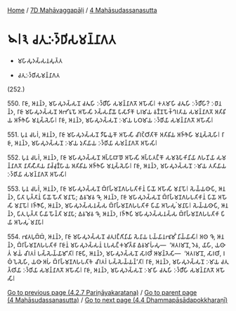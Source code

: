 
[Home](/) / [7D Mahāvaggapāḷi](...md) / [4 Mahāsudassanasutta](../7D/4.md)

# 𑁪𑁇𑁩 𑀘𑀢𑀼𑀇𑀤𑁆𑀥𑀺𑀲𑀫𑀦𑁆𑀦𑀸𑀕𑀢

* 𑀫𑀳𑀸𑀲𑀼𑀤𑀲𑁆𑀲𑀦𑀲𑀼𑀢𑁆𑀢

* 𑀘𑀢𑀼𑀇𑀤𑁆𑀥𑀺𑀲𑀫𑀦𑁆𑀦𑀸𑀕𑀢

(252.)

550\. 𑀭𑀸𑀚𑀸, 𑀆𑀦𑀦𑁆𑀤, 𑀫𑀳𑀸𑀲𑀼𑀤𑀲𑁆𑀲𑀦𑁄 𑀘𑀢𑀽𑀳𑀺 𑀇𑀤𑁆𑀥𑀻𑀳𑀺 𑀲𑀫𑀦𑁆𑀦𑀸𑀕𑀢𑁄 𑀅𑀳𑁄𑀲𑀺𑁇 𑀓𑀢𑀫𑀸𑀳𑀺 𑀘𑀢𑀽𑀳𑀺 𑀇𑀤𑁆𑀥𑀻𑀳𑀺? 𑀇𑀥𑀸𑀦𑀦𑁆𑀤, 𑀭𑀸𑀚𑀸 𑀫𑀳𑀸𑀲𑀼𑀤𑀲𑁆𑀲𑀦𑁄 𑀅𑀪𑀺𑀭𑀽𑀧𑁄 𑀅𑀳𑁄𑀲𑀺 𑀤𑀲𑁆𑀲𑀦𑀻𑀬𑁄 𑀧𑀸𑀲𑀸𑀤𑀺𑀓𑁄 𑀧𑀭𑀫𑀸𑀬 𑀯𑀡𑁆𑀡𑀧𑁄𑀓𑁆𑀔𑀭𑀢𑀸𑀬 𑀲𑀫𑀦𑁆𑀦𑀸𑀕𑀢𑁄 𑀅𑀢𑀺𑀯𑀺𑀬 𑀅𑀜𑁆𑀜𑁂𑀳𑀺 𑀫𑀦𑀼𑀲𑁆𑀲𑁂𑀳𑀺𑁇 𑀭𑀸𑀚𑀸, 𑀆𑀦𑀦𑁆𑀤, 𑀫𑀳𑀸𑀲𑀼𑀤𑀲𑁆𑀲𑀦𑁄 𑀇𑀫𑀸𑀬 𑀧𑀞𑀫𑀸𑀬 𑀇𑀤𑁆𑀥𑀺𑀬𑀸 𑀲𑀫𑀦𑁆𑀦𑀸𑀕𑀢𑁄 𑀅𑀳𑁄𑀲𑀺𑁇

551\. 𑀧𑀼𑀦 𑀘𑀧𑀭𑀁, 𑀆𑀦𑀦𑁆𑀤, 𑀭𑀸𑀚𑀸 𑀫𑀳𑀸𑀲𑀼𑀤𑀲𑁆𑀲𑀦𑁄 𑀤𑀻𑀖𑀸𑀬𑀼𑀓𑁄 𑀅𑀳𑁄𑀲𑀺 𑀘𑀺𑀭𑀝𑁆𑀞𑀺𑀢𑀺𑀓𑁄 𑀅𑀢𑀺𑀯𑀺𑀬 𑀅𑀜𑁆𑀜𑁂𑀳𑀺 𑀫𑀦𑀼𑀲𑁆𑀲𑁂𑀳𑀺𑁇 𑀭𑀸𑀚𑀸, 𑀆𑀦𑀦𑁆𑀤, 𑀫𑀳𑀸𑀲𑀼𑀤𑀲𑁆𑀲𑀦𑁄 𑀇𑀫𑀸𑀬 𑀤𑀼𑀢𑀺𑀬𑀸𑀬 𑀇𑀤𑁆𑀥𑀺𑀬𑀸 𑀲𑀫𑀦𑁆𑀦𑀸𑀕𑀢𑁄 𑀅𑀳𑁄𑀲𑀺𑁇

552\. 𑀧𑀼𑀦 𑀘𑀧𑀭𑀁, 𑀆𑀦𑀦𑁆𑀤, 𑀭𑀸𑀚𑀸 𑀫𑀳𑀸𑀲𑀼𑀤𑀲𑁆𑀲𑀦𑁄 𑀅𑀧𑁆𑀧𑀸𑀩𑀸𑀥𑁄 𑀅𑀳𑁄𑀲𑀺 𑀅𑀧𑁆𑀧𑀸𑀢𑀗𑁆𑀓𑁄 𑀲𑀫𑀯𑁂𑀧𑀸𑀓𑀺𑀦𑀺𑀬𑀸 𑀕𑀳𑀡𑀺𑀬𑀸 𑀲𑀫𑀦𑁆𑀦𑀸𑀕𑀢𑁄 𑀦𑀸𑀢𑀺𑀲𑀻𑀢𑀸𑀬 𑀦𑀸𑀘𑁆𑀘𑀼𑀡𑁆𑀳𑀸𑀬 𑀅𑀢𑀺𑀯𑀺𑀬 𑀅𑀜𑁆𑀜𑁂𑀳𑀺 𑀫𑀦𑀼𑀲𑁆𑀲𑁂𑀳𑀺𑁇 𑀭𑀸𑀚𑀸, 𑀆𑀦𑀦𑁆𑀤, 𑀫𑀳𑀸𑀲𑀼𑀤𑀲𑁆𑀲𑀦𑁄 𑀇𑀫𑀸𑀬 𑀢𑀢𑀺𑀬𑀸𑀬 𑀇𑀤𑁆𑀥𑀺𑀬𑀸 𑀲𑀫𑀦𑁆𑀦𑀸𑀕𑀢𑁄 𑀅𑀳𑁄𑀲𑀺𑁇

553\. 𑀧𑀼𑀦 𑀘𑀧𑀭𑀁, 𑀆𑀦𑀦𑁆𑀤, 𑀭𑀸𑀚𑀸 𑀫𑀳𑀸𑀲𑀼𑀤𑀲𑁆𑀲𑀦𑁄 𑀩𑁆𑀭𑀸𑀳𑁆𑀫𑀡𑀕𑀳𑀧𑀢𑀺𑀓𑀸𑀦𑀁 𑀧𑀺𑀬𑁄 𑀅𑀳𑁄𑀲𑀺 𑀫𑀦𑀸𑀧𑁄𑁇 𑀲𑁂𑀬𑁆𑀬𑀣𑀸𑀧𑀺, 𑀆𑀦𑀦𑁆𑀤, 𑀧𑀺𑀢𑀸 𑀧𑀼𑀢𑁆𑀢𑀸𑀦𑀁 𑀧𑀺𑀬𑁄 𑀳𑁄𑀢𑀺 𑀫𑀦𑀸𑀧𑁄; 𑀏𑀯𑀫𑁂𑀯 𑀔𑁄, 𑀆𑀦𑀦𑁆𑀤, 𑀭𑀸𑀚𑀸 𑀫𑀳𑀸𑀲𑀼𑀤𑀲𑁆𑀲𑀦𑁄 𑀩𑁆𑀭𑀸𑀳𑁆𑀫𑀡𑀕𑀳𑀧𑀢𑀺𑀓𑀸𑀦𑀁 𑀧𑀺𑀬𑁄 𑀅𑀳𑁄𑀲𑀺 𑀫𑀦𑀸𑀧𑁄𑁇 𑀭𑀜𑁆𑀜𑁄𑀧𑀺, 𑀆𑀦𑀦𑁆𑀤, 𑀫𑀳𑀸𑀲𑀼𑀤𑀲𑁆𑀲𑀦𑀲𑁆𑀲 𑀩𑁆𑀭𑀸𑀳𑁆𑀫𑀡𑀕𑀳𑀧𑀢𑀺𑀓𑀸 𑀧𑀺𑀬𑀸 𑀅𑀳𑁂𑀲𑀼𑀁 𑀫𑀦𑀸𑀧𑀸𑁇 𑀲𑁂𑀬𑁆𑀬𑀣𑀸𑀧𑀺, 𑀆𑀦𑀦𑁆𑀤, 𑀧𑀺𑀢𑀼 𑀧𑀼𑀢𑁆𑀢𑀸 𑀧𑀺𑀬𑀸 𑀳𑁄𑀦𑁆𑀢𑀺 𑀫𑀦𑀸𑀧𑀸; 𑀏𑀯𑀫𑁂𑀯 𑀔𑁄, 𑀆𑀦𑀦𑁆𑀤, 𑀭𑀜𑁆𑀜𑁄𑀧𑀺 𑀫𑀳𑀸𑀲𑀼𑀤𑀲𑁆𑀲𑀦𑀲𑁆𑀲 𑀩𑁆𑀭𑀸𑀳𑁆𑀫𑀡𑀕𑀳𑀧𑀢𑀺𑀓𑀸 𑀧𑀺𑀬𑀸 𑀅𑀳𑁂𑀲𑀼𑀁 𑀫𑀦𑀸𑀧𑀸𑁇

554\. 𑀪𑀽𑀢𑀧𑀼𑀩𑁆𑀩𑀁, 𑀆𑀦𑀦𑁆𑀤, 𑀭𑀸𑀚𑀸 𑀫𑀳𑀸𑀲𑀼𑀤𑀲𑁆𑀲𑀦𑁄 𑀘𑀢𑀼𑀭𑀗𑁆𑀕𑀺𑀦𑀺𑀬𑀸 𑀲𑁂𑀦𑀸𑀬 𑀉𑀬𑁆𑀬𑀸𑀦𑀪𑀽𑀫𑀺𑀁 𑀦𑀺𑀬𑁆𑀬𑀸𑀲𑀺𑁇 𑀅𑀣 𑀔𑁄, 𑀆𑀦𑀦𑁆𑀤, 𑀩𑁆𑀭𑀸𑀳𑁆𑀫𑀡𑀕𑀳𑀧𑀢𑀺𑀓𑀸 𑀭𑀸𑀚𑀸𑀦𑀁 𑀫𑀳𑀸𑀲𑀼𑀤𑀲𑁆𑀲𑀦𑀁 𑀉𑀧𑀲𑀗𑁆𑀓𑀫𑀺𑀢𑁆𑀯𑀸 𑀏𑀯𑀫𑀸𑀳𑀁𑀲𑀼—  ‘𑀅𑀢𑀭𑀫𑀸𑀦𑁄, 𑀤𑁂𑀯, 𑀬𑀸𑀳𑀺, 𑀬𑀣𑀸 𑀢𑀁 𑀫𑀬𑀁 𑀘𑀺𑀭𑀢𑀭𑀁 𑀧𑀲𑁆𑀲𑁂𑀬𑁆𑀬𑀸𑀫𑀸’𑀢𑀺𑁇 𑀭𑀸𑀚𑀸𑀧𑀺, 𑀆𑀦𑀦𑁆𑀤, 𑀫𑀳𑀸𑀲𑀼𑀤𑀲𑁆𑀲𑀦𑁄 𑀲𑀸𑀭𑀣𑀺𑀁 𑀆𑀫𑀦𑁆𑀢𑁂𑀲𑀺—  ‘𑀅𑀢𑀭𑀫𑀸𑀦𑁄, 𑀲𑀸𑀭𑀣𑀺, 𑀭𑀣𑀁 𑀧𑁂𑀲𑁂𑀳𑀺, 𑀬𑀣𑀸 𑀅𑀳𑀁 𑀩𑁆𑀭𑀸𑀳𑁆𑀫𑀡𑀕𑀳𑀧𑀢𑀺𑀓𑁂 𑀘𑀺𑀭𑀢𑀭𑀁 𑀧𑀲𑁆𑀲𑁂𑀬𑁆𑀬𑀦𑁆’𑀢𑀺𑁇 𑀭𑀸𑀚𑀸, 𑀆𑀦𑀦𑁆𑀤, 𑀫𑀳𑀸𑀲𑀼𑀤𑀲𑁆𑀲𑀦𑁄 𑀇𑀫𑀸𑀬 𑀘𑀢𑀼𑀢𑁆𑀣𑀺𑀬𑀸 𑀇𑀤𑁆𑀥𑀺𑀬𑀸 𑀲𑀫𑀦𑁆𑀦𑀸𑀕𑀢𑁄 𑀅𑀳𑁄𑀲𑀺𑁇 𑀭𑀸𑀚𑀸, 𑀆𑀦𑀦𑁆𑀤, 𑀫𑀳𑀸𑀲𑀼𑀤𑀲𑁆𑀲𑀦𑁄 𑀇𑀫𑀸𑀳𑀺 𑀘𑀢𑀽𑀳𑀺 𑀇𑀤𑁆𑀥𑀻𑀳𑀺 𑀲𑀫𑀦𑁆𑀦𑀸𑀕𑀢𑁄 𑀅𑀳𑁄𑀲𑀺𑁇

[Go to previous page (4.2.7 Pariṇāyakaratana)](4.2/4.2.7.md) / [Go to parent page (4 Mahāsudassanasutta)](../7D/4.md) / [Go to next page (4.4 Dhammapāsādapokkharaṇī)](4.4.md)


